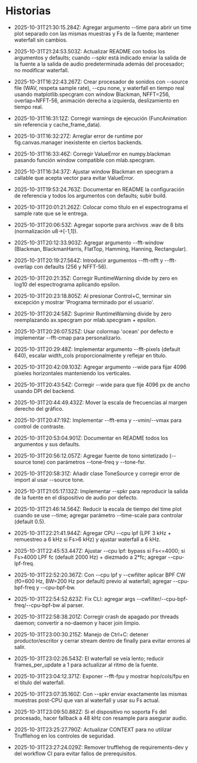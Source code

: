 # Historias

- 2025-10-31T21:30:15.284Z: Agregar argumento --time para abrir un time plot separado con las mismas muestras y Fs de la fuente; mantener waterfall sin cambios.


- 2025-10-31T21:24:53.503Z: Actualizar README con todos los argumentos y defaults; cuando --spkr está indicado enviar la salida de la fuente a la salida de audio predeterminada además del procesador; no modificar waterfall.

- 2025-10-31T16:22:43.267Z: Crear procesador de sonidos con --source file (WAV, respeta sample rate), --cpu none, y waterfall en tiempo real usando matplotlib.specgram con window Blackman, NFFT=256, overlap=NFFT-56, animación derecha a izquierda, deslizamiento en tiempo real.

- 2025-10-31T16:31:12Z: Corregir warnings de ejecución (FuncAnimation sin referencia y cache_frame_data).

- 2025-10-31T16:32:27Z: Arreglar error de runtime por fig.canvas.manager inexistente en ciertos backends.

- 2025-10-31T16:33:46Z: Corregir ValueError en numpy.blackman pasando función window compatible con mlab.specgram.

- 2025-10-31T16:34:37Z: Ajustar window Blackman en specgram a callable que acepta vector para evitar ValueError.
- 2025-10-31T19:53:24.763Z: Documentar en README la configuración de referencia y todos los argumentos con defaults; subir build.

- 2025-10-31T20:01:21.262Z: Colocar como título en el espectrograma el sample rate que se le entrega.
- 2025-10-31T20:06:53Z: Agregar soporte para archivos .wav de 8 bits (normalización u8→[-1,1]).
- 2025-10-31T20:12:33.903Z: Agregar argumento --fft-window (Blackman, BlackmanHarris, FlatTop, Hamming, Hanning, Rectangular).
- 2025-10-31T20:19:27.564Z: Introducir argumentos --fft-nfft y --fft-overlap con defaults (256 y NFFT-56).
- 2025-10-31T20:21:35Z: Corregir RuntimeWarning divide by zero en log10 del espectrograma aplicando epsilon.

- 2025-10-31T20:23:18.805Z: Al presionar Control+C, terminar sin excepción y mostrar 'Programa terminado por el usuario'.

- 2025-10-31T20:24:58Z: Suprimir RuntimeWarning divide by zero reemplazando ax.specgram por mlab.specgram + epsilon.
- 2025-10-31T20:26:07.525Z: Usar colormap 'ocean' por defecto e implementar --fft-cmap para personalizarlo.
- 2025-10-31T20:29:48Z: Implementar argumento --fft-pixels (default 640), escalar width_cols proporcionalmente y reflejar en título.
- 2025-10-31T20:42:09.103Z: Agregar argumento --wide para fijar 4096 píxeles horizontales manteniendo los verticales.
- 2025-10-31T20:43:54Z: Corregir --wide para que fije 4096 px de ancho usando DPI del backend.
- 2025-10-31T20:44:49.432Z: Mover la escala de frecuencias al margen derecho del gráfico.
- 2025-10-31T20:47:19Z: Implementar --fft-ema y --vmin/--vmax para control de contraste.
- 2025-10-31T20:53:04.901Z: Documentar en README todos los argumentos y sus defaults.
- 2025-10-31T20:56:12.057Z: Agregar fuente de tono sintetizado (--source tone) con parámetros --tone-freq y --tone-fsr.
- 2025-10-31T20:58:31Z: Añadir clase ToneSource y corregir error de import al usar --source tone.
- 2025-10-31T21:05:17.132Z: Implementar --spkr para reproducir la salida de la fuente en el dispositivo de audio por defecto.
- 2025-10-31T21:46:14.564Z: Reducir la escala de tiempo del time plot cuando se use --time; agregar parámetro --time-scale para controlar (default 0.5).
- 2025-10-31T22:21:41.944Z: Agregar CPU --cpu lpf (LPF 3 kHz + remuestreo a 6 kHz si Fs>6 kHz) y ajustar waterfall a 6 kHz.
- 2025-10-31T22:45:53.447Z: Ajustar --cpu lpf: bypass si Fs<=4000; si Fs>4000 LPF fc (default 2000 Hz) + diezmado a 2*fc; agregar --cpu-lpf-freq.
- 2025-10-31T22:52:20.367Z: Con --cpu lpf y --cwfilter aplicar BPF CW (f0=600 Hz, BW=200 Hz por default) previo al waterfall; agregar --cpu-bpf-freq y --cpu-bpf-bw.
- 2025-10-31T22:54:52.623Z: Fix CLI: agregar args --cwfilter/--cpu-bpf-freq/--cpu-bpf-bw al parser.
- 2025-10-31T22:58:38.201Z: Corregir crash de apagado por threads daemon; convertir a no-daemon y hacer join limpio.
- 2025-10-31T23:00:30.215Z: Manejo de Ctrl+C: detener productor/escritor y cerrar stream dentro de finally para evitar errores al salir.
- 2025-10-31T23:02:26.543Z: El waterfall se veía lento; reducir frames_per_update a 1 para actualizar al ritmo de la fuente.
- 2025-10-31T23:04:12.371Z: Exponer --fft-fpu y mostrar hop/cols/fpu en el título del waterfall.
- 2025-10-31T23:07:35.160Z: Con --spkr enviar exactamente las mismas muestras post-CPU que van al waterfall y usar su Fs actual.
- 2025-10-31T23:09:50.882Z: Si el dispositivo no soporta Fs del procesado, hacer fallback a 48 kHz con resample para asegurar audio.
- 2025-10-31T23:25:27.790Z: Actualizar CONTEXT para no utilizar Trufflehog en los controles de seguridad.
- 2025-10-31T23:27:24.029Z: Remover trufflehog de requirements-dev y del workflow CI para evitar fallos de prerequisitos.
